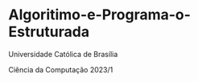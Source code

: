 # Algoritimo-e-Programa-o-Estruturada

Universidade Católica de Brasília


Ciência da Computação 2023/1
